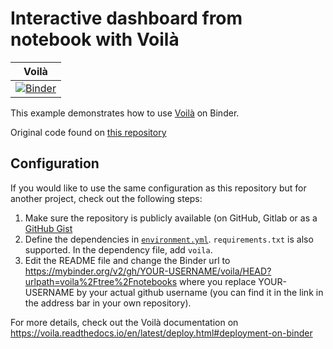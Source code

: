 # Interactive dashboard from notebook with Voilà


| Voilà |
| :---------------------: |
| [![Binder](https://mybinder.org/badge_logo.svg)](https://mybinder.org/v2/gh/CzWoodley/voila/HEAD?urlpath=voila%2Ftree%2Fnotebooks) |

This example demonstrates how to use [Voilà](https://github.com/voila-dashboards/voila) on Binder.

Original code found on [this repository](https://github.com/binder-examples/voila)

## Configuration

If you would like to use the same configuration as this repository but for another project, check out the following steps:

1. Make sure the repository is publicly available (on GitHub, Gitlab or as a [GitHub Gist](https://gist.github.com)
2. Define the dependencies in [`environment.yml`](./environment.yml). `requirements.txt` is also supported. In the dependency file, add `voila`.
3. Edit the README file and change the Binder url to https://mybinder.org/v2/gh/YOUR-USERNAME/voila/HEAD?urlpath=voila%2Ftree%2Fnotebooks where you replace YOUR-USERNAME by your actual github username (you can find it in the link in the address bar in your own repository).

For more details, check out the Voilà documentation on https://voila.readthedocs.io/en/latest/deploy.html#deployment-on-binder

